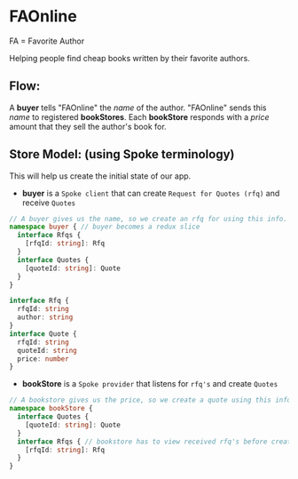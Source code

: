 # FAOnline

FA = Favorite Author

Helping people find cheap books written by their favorite authors.

## Flow:

A **buyer** tells "FAOnline" the *name* of the author.
"FAOnline" sends this *name* to registered **bookStores**.
Each **bookStore** responds with a *price* amount that they sell the author's book for.

## Store Model: (using Spoke terminology)
This will help us create the initial state of our app.

* **buyer** is a `Spoke client` that can create `Request for Quotes (rfq)` and receive `Quotes`
```typescript
// A buyer gives us the name, so we create an rfq for using this info.
namespace buyer { // buyer becomes a redux slice
  interface Rfqs {
    [rfqId: string]: Rfq
  }
  interface Quotes {
    [quoteId: string]: Quote
  }
}

interface Rfq {
  rfqId: string
  author: string
}
interface Quote {
  rfqId: string
  quoteId: string
  price: number
}
```

* **bookStore** is a `Spoke provider` that listens for `rfq's` and create `Quotes`
```typescript
// A bookstore gives us the price, so we create a quote using this info
namespace bookStore {
  interface Quotes {
    [quoteId: string]: Quote
  }
  interface Rfqs { // bookstore has to view received rfq's before creating the quote
    [rfqId: string]: Rfq
  }
}
```
